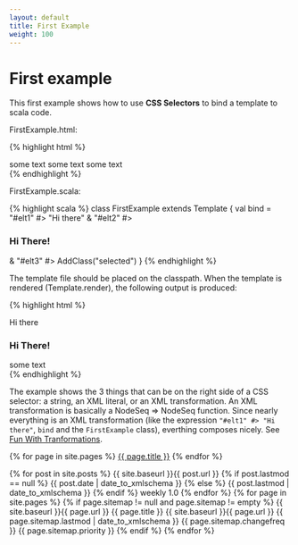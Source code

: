 ```yaml
---
layout: default
title: First Example
weight: 100
---
```

# First example

This first example shows how to use **CSS Selectors** to bind a template to scala code. 

FirstExample.html:

{% highlight html %}
<div>
  <span id="elt1">some text</span>
  <span id="elt2">some text</span>
  <span id="elt3">some text</span>
</div>
{% endhighlight %}

FirstExample.scala:

{% highlight scala %}
class FirstExample extends Template {
  val bind = 
    "#elt1" #> "Hi there" &
    "#elt2" #> <h3>Hi There!</h3> &
    "#elt3" #> AddClass("selected")
}
{% endhighlight %}

The template file should be placed on the classpath.
When the template is rendered (Template.render), the following output is produced:

{% highlight html %}
<div>
  Hi there
  <h3>Hi There!</h3>
  <span id="elt3" class="selected">some text</span>
</div>
{% endhighlight %}

The example shows the 3 things that can be on the right side of a CSS selector: a string, an XML literal, or an XML transformation. An XML transformation is basically a NodeSeq => NodeSeq function. Since nearly everything is an XML transformation (like the expression `"#elt1" #> "Hi there"`, `bind` and the `FirstExample` class), everthing composes nicely. See [Fun With Tranformations](fun-with-transformations.html).

{% for page in site.pages %}
[{{ page.title }}]({{page.url}})
{% endfor %}
  
<div xmlns:xsi="http://www.w3.org/2001/XMLSchema-instance" xsi:schemaLocation="http://www.sitemaps.org/schemas/sitemap/0.9 http://www.sitemaps.org/schemas/sitemap/0.9/sitemap.xsd" xmlns="http://www.sitemaps.org/schemas/sitemap/0.9">
  {% for post in site.posts %}
  <url>
    <loc>{{ site.baseurl }}{{ post.url }}</loc>
    {% if post.lastmod == null %}
    <lastmod>{{ post.date | date_to_xmlschema }}</lastmod>
    {% else %}
    <lastmod>{{ post.lastmod | date_to_xmlschema }}</lastmod>
    {% endif %}
    <changefreq>weekly</changefreq>
    <priority>1.0</priority>
  </url>
  {% endfor %}
  {% for page in site.pages %}
  {% if page.sitemap != null and page.sitemap != empty %}
  {{ site.baseurl }}{{ page.url }} {{ page.title }}
  <url>
    <loc>{{ site.baseurl }}{{ page.url }}</loc>
    <lastmod>{{ page.sitemap.lastmod | date_to_xmlschema }}</lastmod>
    <changefreq>{{ page.sitemap.changefreq }}</changefreq>
    <priority>{{ page.sitemap.priority }}</priority>
  </url>
  {% endif %}
  {% endfor %}
</div>
